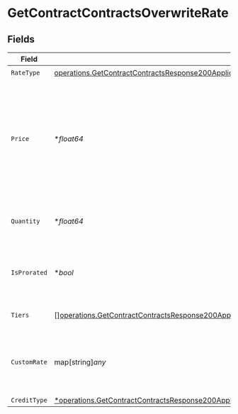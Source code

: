 # GetContractContractsOverwriteRate


## Fields

| Field                                                                                                                                                                                                                             | Type                                                                                                                                                                                                                              | Required                                                                                                                                                                                                                          | Description                                                                                                                                                                                                                       |
| --------------------------------------------------------------------------------------------------------------------------------------------------------------------------------------------------------------------------------- | --------------------------------------------------------------------------------------------------------------------------------------------------------------------------------------------------------------------------------- | --------------------------------------------------------------------------------------------------------------------------------------------------------------------------------------------------------------------------------- | --------------------------------------------------------------------------------------------------------------------------------------------------------------------------------------------------------------------------------- |
| `RateType`                                                                                                                                                                                                                        | [operations.GetContractContractsResponse200ApplicationJSONRateType](../../models/operations/getcontractcontractsresponse200applicationjsonratetype.md)                                                                            | :heavy_check_mark:                                                                                                                                                                                                                | N/A                                                                                                                                                                                                                               |
| `Price`                                                                                                                                                                                                                           | **float64*                                                                                                                                                                                                                        | :heavy_minus_sign:                                                                                                                                                                                                                | Default price. For FLAT rate_type, this must be >=0. For PERCENTAGE rate_type, this is a decimal fraction, e.g. use 0.1 for 10%; this must be >=0 and <=1.                                                                        |
| `Quantity`                                                                                                                                                                                                                        | **float64*                                                                                                                                                                                                                        | :heavy_minus_sign:                                                                                                                                                                                                                | Default quantity. For SUBSCRIPTION rate_type, this must be >=0.                                                                                                                                                                   |
| `IsProrated`                                                                                                                                                                                                                      | **bool*                                                                                                                                                                                                                           | :heavy_minus_sign:                                                                                                                                                                                                                | Default proration configuration. Only valid for SUBSCRIPTION rate_type.                                                                                                                                                           |
| `Tiers`                                                                                                                                                                                                                           | [][operations.GetContractContractsResponse200ApplicationJSONTiers](../../models/operations/getcontractcontractsresponse200applicationjsontiers.md)                                                                                | :heavy_minus_sign:                                                                                                                                                                                                                | Only set for TIERED rate_type.                                                                                                                                                                                                    |
| `CustomRate`                                                                                                                                                                                                                      | map[string]*any*                                                                                                                                                                                                                  | :heavy_minus_sign:                                                                                                                                                                                                                | Only set for CUSTOM rate_type. This field is interpreted by custom rate processors.                                                                                                                                               |
| `CreditType`                                                                                                                                                                                                                      | [*operations.GetContractContractsResponse200ApplicationJSONResponseBodyDataAmendmentsOverridesCreditType](../../models/operations/getcontractcontractsresponse200applicationjsonresponsebodydataamendmentsoverridescredittype.md) | :heavy_minus_sign:                                                                                                                                                                                                                | N/A                                                                                                                                                                                                                               |